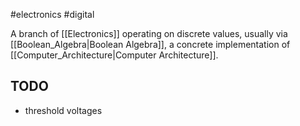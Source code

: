 #electronics #digital 

A branch of [[Electronics]] operating on discrete values, usually via [[Boolean_Algebra|Boolean Algebra]], a concrete implementation of [[Computer_Architecture|Computer Architecture]].




## TODO
- threshold voltages